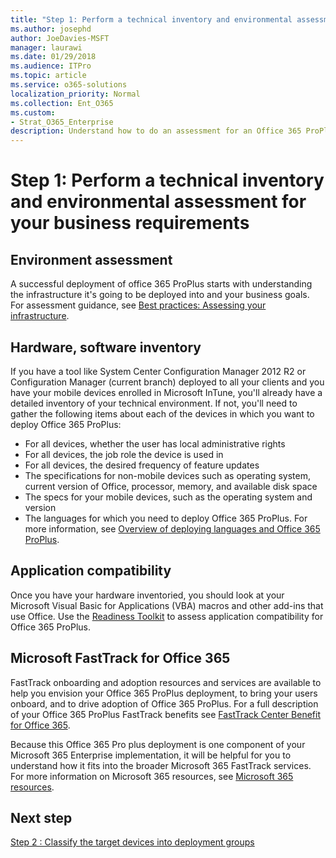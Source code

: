 ```yaml
---
title: "Step 1: Perform a technical inventory and environmental assessment for your business requirements"
ms.author: josephd
author: JoeDavies-MSFT
manager: laurawi
ms.date: 01/29/2018
ms.audience: ITPro
ms.topic: article
ms.service: o365-solutions
localization_priority: Normal
ms.collection: Ent_O365
ms.custom:
- Strat_O365_Enterprise
description: Understand how to do an assessment for an Office 365 ProPlus deployment.
---
```


# Step 1: Perform a technical inventory and environmental assessment for your business requirements

## Environment assessment

A successful deployment of office 365 ProPlus starts with understanding the infrastructure it's going to be deployed into and your business goals. For assessment guidance, see [Best practices: Assessing your infrastructure](https://docs.microsoft.com/DeployOffice/best-practices/best-practices-assessing-your-infrastructure).

## Hardware, software inventory 

If you have a tool like System Center Configuration Manager 2012 R2 or Configuration Manager (current branch) deployed to all your clients and you have your mobile devices enrolled in Microsoft InTune, you'll already have a detailed inventory of your technical environment. If not, you'll need to gather the following items about each of the devices in which you want to deploy Office 365 ProPlus:

- For all devices, whether the user has local administrative rights
- For all devices, the job role the device is used in
- For all devices, the desired frequency of feature updates
- The specifications for non-mobile devices such as operating system, current version of Office, processor, memory, and available disk space
- The specs for your mobile devices, such as the operating system and version
- The languages for which you need to deploy Office 365 ProPlus. For more information, see [Overview of deploying languages and Office 365 ProPlus](https://docs.microsoft.com/DeployOffice/overview-of-deploying-languages-in-office-365-proplus). 

## Application compatibility

Once you have your hardware inventoried, you should look at your Microsoft Visual Basic for Applications (VBA) macros and other add-ins that use Office. Use the [Readiness Toolkit](https://docs.microsoft.com/DeployOffice/use-the-readiness-toolkit-to-assess-application-compatibility-for-office-365-pro) to assess application compatibility for Office 365 ProPlus.

## Microsoft FastTrack for Office 365

FastTrack onboarding and adoption resources and services are available to help you envision your Office 365 ProPlus deployment, to bring your users onboard, and to drive adoption of Office 365 ProPlus. For a full description of your Office 365 ProPlus FastTrack benefits see [FastTrack Center Benefit for Office 365](https://technet.microsoft.com/library/dn783224.aspx).

Because this Office 365 Pro plus deployment is one component of your Microsoft 365 Enterprise implementation, it will be helpful for you to understand how it fits into the broader Microsoft 365 FastTrack services. For more information on Microsoft 365 resources, see [Microsoft 365 resources](https://fasttrack.microsoft.com/microsoft365/resources?view=office365). 

## Next step

[Step 2 : Classify the target devices into deployment groups](office365proplus-classify-target-devices-deployment-groups.md)
